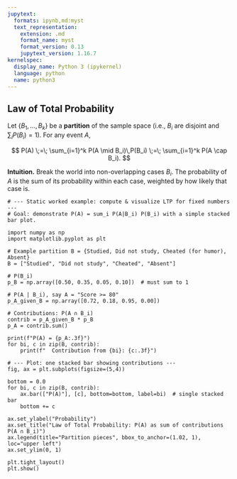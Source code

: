 ```yaml
---
jupytext:
  formats: ipynb,md:myst
  text_representation:
    extension: .md
    format_name: myst
    format_version: 0.13
    jupytext_version: 1.16.7
kernelspec:
  display_name: Python 3 (ipykernel)
  language: python
  name: python3
---
```


## Law of Total Probability

Let $\{B_1,\dots,B_k\}$ be a **partition** of the sample space (i.e., $B_i$ are disjoint and $\sum_i P(B_i)=1$).
For any event $A$,

$$
P(A) \;=\; \sum_{i=1}^k P(A \mid B_i)\,P(B_i) \;=\; \sum_{i=1}^k P(A \cap B_i).
$$

**Intuition.** Break the world into non-overlapping cases $B_i$. The probability of $A$ is the sum of its
probability within each case, weighted by how likely that case is.

```{code-cell} ipython3
# --- Static worked example: compute & visualize LTP for fixed numbers ---
# Goal: demonstrate P(A) = sum_i P(A|B_i) P(B_i) with a simple stacked bar plot.

import numpy as np
import matplotlib.pyplot as plt

# Example partition B = {Studied, Did not study, Cheated (for humor), Absent}
B = ["Studied", "Did not study", "Cheated", "Absent"]

# P(B_i)
p_B = np.array([0.50, 0.35, 0.05, 0.10])  # must sum to 1

# P(A | B_i), say A = "Score >= 80"
p_A_given_B = np.array([0.72, 0.18, 0.95, 0.00])

# Contributions: P(A ∩ B_i)
contrib = p_A_given_B * p_B
p_A = contrib.sum()

print(f"P(A) = {p_A:.3f}")
for bi, c in zip(B, contrib):
    print(f"  Contribution from {bi}: {c:.3f}")

# --- Plot: one stacked bar showing contributions ---
fig, ax = plt.subplots(figsize=(5,4))

bottom = 0.0
for bi, c in zip(B, contrib):
    ax.bar(["P(A)"], [c], bottom=bottom, label=bi)  # single stacked bar
    bottom += c

ax.set_ylabel("Probability")
ax.set_title("Law of Total Probability: P(A) as sum of contributions P(A ∩ B_i)")
ax.legend(title="Partition pieces", bbox_to_anchor=(1.02, 1), loc="upper left")
ax.set_ylim(0, 1)

plt.tight_layout()
plt.show()
```

```{code-cell} ipython3

```
